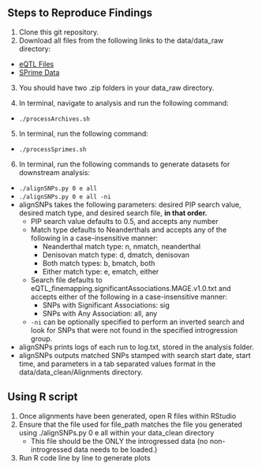 ## Steps to Reproduce Findings

1. Clone this git repository. 
2. Download all files from the following links to the data/data_raw directory:
- [eQTL Files](https://www.dropbox.com/scl/fo/3filfi60qhxgokmjb6weq/AGLqwdegrXF5NUYqAl7EI6Q/QTL_results/eQTL_results/eQTL_finemapping_results?dl=0&rlkey=ihnv8hpbj1ilb96cxsm8fc42p&subfolder_nav_tracking=1)
- [SPrime Data](https://data.mendeley.com/datasets/y7hyt83vxr/1)

3. You should have two .zip folders in your data_raw directory.

4. In terminal, navigate to analysis and run the following command:
- `./processArchives.sh`

5. In terminal, run the following command:
- `./processSprimes.sh`

6. In terminal, run the following commands to generate datasets for downstream analysis:
- `./alignSNPs.py 0 e all`
- `./alignSNPs.py 0 e all -ni`
- alignSNPs takes the following parameters: desired PIP search value, desired match type, and desired search file, **in that order.**
    - PIP search value defaults to 0.5, and accepts any number
    - Match type defaults to Neanderthals and accepts any of the following in a case-insensitive manner:
        - Neanderthal match type: n, nmatch, neanderthal
        - Denisovan match type: d, dmatch, denisovan
        - Both match types: b, bmatch, both
        - Either match type: e, ematch, either
    - Search file defaults to eQTL_finemapping.significantAssociations.MAGE.v1.0.txt and accepts either of the following in a case-insensitive manner:
        - SNPs with Significant Associations: sig
        - SNPs with Any Association: all, any
    - `-ni` can be optionally specified to perform an inverted search and look for SNPs that were not found in the specified introgression group.
- alignSNPs prints logs of each run to log.txt, stored in the analysis folder.
- alignSNPs outputs matched SNPs stamped with search start date, start time, and parameters in a tab separated values format in the data/data_clean/Alignments directory.

## Using R script

1. Once alignments have been generated, open R files within RStudio
2. Ensure that the file used for file_path matches the file you generated using ./alignSNPs.py 0 e all within your data_clean directory
   - This file should be the ONLY the introgressed data (no non-introgressed data needs to be loaded.)
3. Run R code line by line to generate plots
